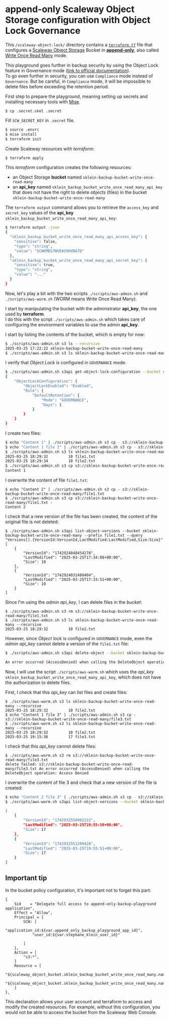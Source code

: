 # append-only Scaleway Object Storage configuration with Object Lock Governance

This `/scaleway-object-lock/` directory contains a [`terraform.tf`](./terraform.tf) file that configures a [Scaleway Object Storage](https://www.scaleway.com/fr/object-storage/) Bucket
in [**append-only**](https://notes.sklein.xyz/Write%20Once%20Read%20Many/), also called [Write Once Read Many](https://notes.sklein.xyz/Write%20Once%20Read%20Many/) mode.

This playground goes further in backup security by using the Object Lock feature in Governance mode ([link to official documentation](https://www.scaleway.com/en/docs/object-storage/api-cli/object-lock/)).  
To go even further in security, you can use `Compliance` mode instead of `Governance`. But be careful, in `Compliance` mode, it will be impossible to delete files before exceeding the retention period.

First step to prepare the playground, meaning setting up secrets and installing necessary tools with [Mise](https://mise.jdx.dev/).

```
$ cp .secret.skel .secret
```

Fill `SCW_SECRET_KEY` in `.secret` file.

```sh
$ source .envrc
$ mise install
$ terraform init
```

Create Scaleway resources with *terraform*:

```sh
$ terraform apply
```

This *terraform* configuration creates the following resources:

- an Object Storage **bucket** named `sklein-backup-bucket-write-once-read-many`
- an **api_key** named `sklein_backup_bucket_write_once_read_many_api_key` that does not have the right to delete *objects* (files) in the bucket `sklein-backup-bucket-write-once-read-many`

The `terraform output` command allows you to retrieve the `access_key` and `secret_key` values of the **api_key** `sklein_backup_bucket_write_once_read_many_api_key`:

```sh
$ terraform output -json
{
  "sklein_backup_bucket_write_once_read_many_api_access_key": {
    "sensitive": false,
    "type": "string",
    "value": "SCWKMEG7WVEAS9HVBA7Q"
  },
  "sklein_backup_bucket_write_once_read_many_api_secret_key": {
    "sensitive": true,
    "type": "string",
    "value": "..."
  }
}
```

Now, let's play a bit with the two scripts `./scripts/aws-admin.sh` and `./scripts/aws-worm.sh` (WORM means Write Once Read Many).

I start by manipulating the bucket with the administrator **api_key**, the one used by **terraform**.  
I do this with the script `./scripts/aws-admin.sh` which takes care of configuring the environment variables to use the admin **api_key**.

I start by listing the contents of the bucket, which is empty for now:

```sh
$ ./scripts/aws-admin.sh s3 ls --recursive
2025-03-25 17:22:22 sklein-backup-bucket-write-once-read-many
$ ./scripts/aws-admin.sh s3 ls sklein-backup-bucket-write-once-read-many --recursive
```

I verify that *Object Lock* is configured in `GOVERNANCE` mode:

```sh
$ ./scripts/aws-admin.sh s3api get-object-lock-configuration --bucket sklein-backup-bucket-write-once-read-many
{
    "ObjectLockConfiguration": {
        "ObjectLockEnabled": "Enabled",
        "Rule": {
            "DefaultRetention": {
                "Mode": "GOVERNANCE",
                "Days": 1
            }
        }
    }
}
```

I create two files:

```sh
$ echo "Content 1" | ./scripts/aws-admin.sh s3 cp - s3://sklein-backup-bucket-write-once-read-many/file1.txt
$ echo "Content 1 file 2" | ./scripts/aws-admin.sh s3 cp - s3://sklein-backup-bucket-write-once-read-many/file2.txt
$ ./scripts/aws-admin.sh s3 ls sklein-backup-bucket-write-once-read-many --recursive
2025-03-25 18:29:32         10 file1.txt
2025-03-25 18:29:34         10 file2.txt
$ ./scripts/aws-admin.sh s3 cp s3://sklein-backup-bucket-write-once-read-many/file1.txt -
Content 1
```

I overwrite the content of file `file1.txt`:

```
$ echo "Content 2" | ./scripts/aws-admin.sh s3 cp - s3://sklein-backup-bucket-write-once-read-many/file1.txt
$ ./scripts/aws-admin.sh s3 cp s3://sklein-backup-bucket-write-once-read-many/file1.txt -
Content 2
```

I check that a new version of the file has been created, the content of the original file is not deleted:

```
$ ./scripts/aws-admin.sh s3api list-object-versions --bucket sklein-backup-bucket-write-once-read-many --prefix file1.txt --query "Versions[].{VersionId:VersionId,LastModified:LastModified,Size:Size}"
[
    {
        "VersionId": "1742924048454278",
        "LastModified": "2025-03-25T17:34:08+00:00",
        "Size": 10
    },
    {
        "VersionId": "1742924031480404",
        "LastModified": "2025-03-25T17:33:51+00:00",
        "Size": 10
    }
]
```

Since I'm using the *admin* *api_key*, I can delete files in the *bucket*:

```
$ ./scripts/aws-admin.sh s3 rm s3://sklein-backup-bucket-write-once-read-many/file1.txt
$ ./scripts/aws-admin.sh s3 ls sklein-backup-bucket-write-once-read-many --recursive
2025-03-25 18:29:32         10 file2.txt
```

However, since *Object lock* is configured in `GOVERNANCE` mode, even the *admin* *api_key* cannot delete a version of the `file1.txt` file:

```sh
$ ./scripts/aws-admin.sh s3api delete-object --bucket sklein-backup-bucket-write-once-read-many --key file1.txt --version-id "1742924048454278"

An error occurred (AccessDenied) when calling the DeleteObject operation: Access Denied because object protected by object lock.
```

Now, I will use the script `./scripts/aws-worm.sh` which uses the *api_key* `sklein_backup_bucket_write_once_read_many_api_key`, which does not have the authorization to delete files.

First, I check that this *api_key* can list files and create files:

```
$ ./scripts/aws-worm.sh s3 ls sklein-backup-bucket-write-once-read-many --recursive
2025-03-25 18:29:32         10 file2.txt
$ echo "Content 1 file 3" | ./scripts/aws-admin.sh s3 cp - s3://sklein-backup-bucket-write-once-read-many/file3.txt
$ ./scripts/aws-worm.sh s3 ls sklein-backup-bucket-write-once-read-many --recursive
2025-03-25 18:29:32         10 file2.txt
2025-03-25 19:15:36         17 file3.txt
```

I check that this *api_key* cannot delete files:

```
$ ./scripts/aws-worm.sh s3 rm s3://sklein-backup-bucket-write-once-read-many/file3.txt
delete failed: s3://sklein-backup-bucket-write-once-read-many/file3.txt An error occurred (AccessDenied) when calling the DeleteObject operation: Access Denied
```

I overwrite the content of file 3 and check that a new version of the file is created:


```sh
$ echo "Content 2 file 3" | ./scripts/aws-admin.sh s3 cp - s3://sklein-backup-bucket-write-once-read-many/file3.txt
$ ./scripts/aws-worm.sh s3api list-object-versions --bucket sklein-backup-bucket-write-once-read-many --prefix file3.txt --query "Versions[].{VersionId:VersionId,LastModified:LastModified,Size:Size}"

[
    {
        "VersionId": "1742932558902222",
        "LastModified": "2025-03-25T19:55:58+00:00",
        "Size": 17
    },
    {
        "VersionId": "1742932551299428",
        "LastModified": "2025-03-25T19:55:51+00:00",
        "Size": 17
    }
]
```

## Important tip

In the bucket policy configuration, it's important not to forget this part:

```
{
    Sid    = "Delegate full access to append-only-backup-playground application",
    Effect = "Allow",
    Principal = {
        SCW: [
            "application_id:${var.append_only_backup_playground_app_id}",
            "user_id:${var.stephane_klein_user_id}"

        ]
    },
    Action = [
        "s3:*",
    ]
    Resource = [
        "${scaleway_object_bucket.sklein_backup_bucket_write_once_read_many.name}",
        "${scaleway_object_bucket.sklein_backup_bucket_write_once_read_many.name}/*"
    ]
},
```

This declaration allows your user account and terraform to access and modify the created resources.
For example, without this configuration, you would not be able to access the bucket from the Scaleway Web Console.
